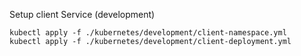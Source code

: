Setup client Service (development)

```
kubectl apply -f ./kubernetes/development/client-namespace.yml
kubectl apply -f ./kubernetes/development/client-deployment.yml
```

